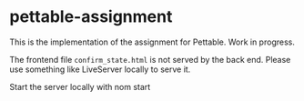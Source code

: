 # pettable-assignment
This is the implementation of the assignment for Pettable. Work in progress.

The frontend file `confirm_state.html` is not served by the back end. Please use something like LiveServer locally to serve it. 

Start the server locally with nom start

